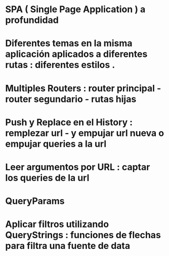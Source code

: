 # SPA ( Single Page Application ) a profundidad

# Diferentes temas en la misma aplicación aplicados a diferentes rutas : diferentes estilos . 

# Multiples Routers : router principal - router segundario - rutas hijas

# Push y Replace en el History : remplezar url - y empujar url nueva o empujar queries a la url 

# Leer argumentos por URL : captar los queries de la url 

# QueryParams 

# Aplicar filtros utilizando QueryStrings : funciones de flechas para filtra una fuente de data 